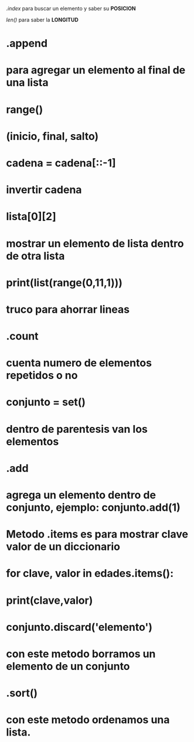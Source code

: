 *.index*
        para buscar un elemento y saber su **POSICION**


*len()*
       para saber la **LONGITUD**


# .append
#       para agregar un elemento al final de una lista


# range()
#       (inicio, final, salto)


# cadena = cadena[::-1]
#       invertir cadena


# lista[0][2]
#       mostrar un elemento de lista dentro de otra lista


# print(list(range(0,11,1)))
#       truco para ahorrar lineas


# .count
#       cuenta numero de elementos repetidos o no


# conjunto = set()
#       dentro de parentesis van los elementos


# .add
#       agrega un elemento dentro de conjunto, ejemplo: conjunto.add(1)

# Metodo .items es para mostrar clave valor de un diccionario
#       for clave, valor in edades.items():
#           print(clave,valor)

# conjunto.discard('elemento')
#       con este metodo borramos un elemento de un conjunto

# .sort()
#       con este metodo ordenamos una lista.
